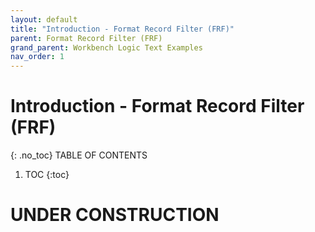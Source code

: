 ```yaml
---
layout: default
title: "Introduction - Format Record Filter (FRF)"
parent: Format Record Filter (FRF)
grand_parent: Workbench Logic Text Examples
nav_order: 1
---
```


# Introduction - Format Record Filter (FRF)
{: .no_toc}
TABLE OF CONTENTS 
1. TOC
{:toc}  
 
# UNDER CONSTRUCTION
